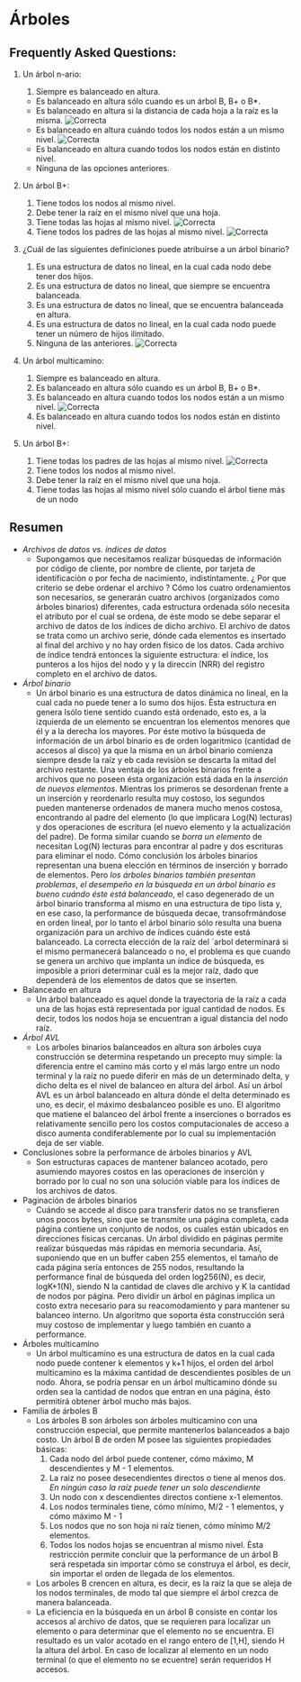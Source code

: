 Árboles
========================

Frequently Asked Questions:
----------------

1. Un árbol n-ario:
	1. Siempre es balanceado en altura.
	* Es balanceado en altura sólo cuando es un árbol B, B+ o B*.
	* Es balanceado en altura si la distancia de cada hoja a la raíz es la misma. ![Correcta](http://www.webassign.net/manual/instructor_guide/images/correct_icon.png)
	* Es balanceado en altura cuándo todos los nodos están a un mismo nivel. ![Correcta](http://www.webassign.net/manual/instructor_guide/images/correct_icon.png)
	* Es balanceado en altura cuando todos los nodos están en distinto nivel. 
	* Ninguna de las opciones anteriores.

2. Un árbol B+:
	1. Tiene todos los nodos al mismo nivel.
	2. Debe tener la raíz en el mismo nivel que una hoja.
	3. Tiene todas las hojas al mismo nivel. ![Correcta](http://www.webassign.net/manual/instructor_guide/images/correct_icon.png)
	4. Tiene todos los padres de las hojas al mismo nivel. ![Correcta](http://www.webassign.net/manual/instructor_guide/images/correct_icon.png)

3. ¿Cuál de las siguientes definiciones puede atribuirse a un árbol binario?
	1. Es una estructura de datos no lineal, en la cual cada nodo debe tener dos hijos.
	2. Es una estructura de datos no lineal, que siempre se encuentra balanceada.
	3. Es una estructura de datos no lineal, que se encuentra balanceada en altura.
	4. Es una estructura de datos no lineal, en la cual cada nodo puede tener un número de hijos ilimitado.
	5. Ninguna de las anteriores. ![Correcta](http://www.webassign.net/manual/instructor_guide/images/correct_icon.png)

4. Un árbol multicamino:
	1. Siempre es balanceado en altura.
	2. Es balanceado en altura sólo cuando es un árbol B, B+ o B*.
	3. Es balanceado en altura cuando todos los nodos están a un mismo nivel. ![Correcta](http://www.webassign.net/manual/instructor_guide/images/correct_icon.png)
	4. Es balanceado en altura cuando todos los nodos están en distinto nivel.

5. Un árbol B+:
	1. Tiene todas los padres de las hojas al mismo nivel. ![Correcta](http://www.webassign.net/manual/instructor_guide/images/correct_icon.png)
	2. Tiene todos los nodos al mismo nivel.
	3. Debe tener la raíz en el mismo nivel que una hoja.
	4. Tiene todas las hojas al mismo nivel sólo cuando el árbol tiene más de un nodo

Resumen
----------------
* *Archivos de datos vs. índices de datos*
	* Supongamos que necesitamos realizar búsquedas de información por código de cliente, por nombre de cliente, por tarjeta de identificaciòn o por fecha de nacimiento, indistintamente. ¿ Por que criterio se debe ordenar el archivo ? Cómo los cuatro ordenamientos son necesarios, se generarán cuatro archivos (organizados como árboles binarios) diferentes, cada estructura ordenada sólo necesita el atributo por el cual se ordena, de éste modo se debe separar el archivo de datos de los índices de dicho archivo. El archivo de datos se trata como un archivo serie, dónde cada elementos es insertado al final del archivo y no hay orden físico de los datos. Cada archivo de índice tendrá entonces la siguiente estructura: el índice, los punteros a los hijos del nodo y y la direccin (NRR) del registro completo en el archivo de datos.
* *Árbol binario*
	* Un árbol binario es una estructura de datos dinámica no lineal, en la cual cada no puede tener a lo sumo dos hijos. Èsta estructura en genera lsólo tiene sentido cuando está ordenado, esto es, a la izquierda de un elemento se encuentran los elementos menores que él y a la derecha los mayores. Por éste motivo la búsqueda de información de un árbol binario es de orden logaritmico (cantidad de accesos al disco) ya que la misma en un árbol binario comienza siempre desde la raíz y eb cada revisiòn se descarta la mitad del archivo restante.
	Una ventaja de los árboles binarios frente a archivos que no poseen ésta organización está dada en la *inserción de nuevos elementos*. Mientras los primeros se desordenan frente a un inserción y reordenarlo resulta muy costoso, los segundos pueden mantenerse ordenados de manera mucho menos costosa, encontrando al padre del elemento (lo que implicara Log(N) lecturas) y dos operaciones de escritura (el nuevo elemento y la actualización del padre). De forma similar cuando se *borra un elemento* de necesitan Log(N) lecturas para encontrar al padre y dos escrituras para eliminar el nodo. Cómo conclusión los árboles binarios representan una buena elección en términos de inserción y borrado de elementos.
	Pero *los árboles binarios también presentan problemas*, *el desempeño en la búsqueda en un árbol binario es bueno cuándo éste está balanceado*, el caso degenerado de un árbol binario transforma al mismo en una estructura de tipo lista y, en ese caso, la performance de búsqueda decae, transofrmándose en orden lineal, por lo tanto el árbol binario sólo resulta una buena organización para un archivo de índices cuándo éste está balanceado. La correcta elección de la raíz del ´arbol determinará si el mismo permanecerá balanceado o no, el problema es que cuando se genera un archivo que implanta un índice de búsqueda, es imposible a priori determinar cuál es la mejor raíz, dado que dependerá de los elementos de datos que se inserten.
* Balanceado en altura
	* Un árbol balanceado es aquel donde la trayectoria de la raíz a cada una de las hojas está representada por igual cantidad de nodos. Es decir, todos los nodos hoja se encuentran a igual distancia del nodo raíz.
* *Árbol AVL*
	* Los arboles binarios balanceados en altura son árboles cuya construcción se determina respetando un precepto muy simple: la diferencia entre el camino más corto y el más largo entre un nodo terminal y la raíz no puede diferir en más de un determinado delta, y dicho delta es el nivel de balanceo en altura del árbol. Así un árbol AVL es un árbol balanceado en altura dónde el delta determinado es uno, es decir, el máximo desbalanceo posible es uno. El algoritmo que matiene el balanceo del árbol frente a inserciones o borrados es relativamente sencillo pero los costos computacionales de acceso a disco aumenta condiferablemente por lo cual su implementación deja de ser viable.
* Conclusiones sobre la performance de árboles binarios y AVL
	* Son estructuras capaces de mantener balanceo acotado, pero asumiendo mayores costos en las operaciones de inserción y borrado por lo cual no son una solución viable para los índices de los archivos de datos.
* Paginación de árboles binarios
	* Cuándo se accede al disco para transferir datos no se transfieren unos pocos bytes, sino que se transmite una página completa, cada página contiene un conjunto de nodos, os cuales están ubicados en direcciones físicas cercanas. Un árbol dividido en páginas permite realizar búsquedas más rápidas en memoria secundaria. Así, suponiendo que en un buffer caben 255 elementos, el tamaño de cada página sería entonces de 255 nodos, resultando la performance final de búsqueda del orden log256(N), es decir, logK+1(N), siendo N la cantidad de claves dle archivo y K la cantidad de nodos por página. Pero dividir un árbol en páginas implica un costo extra necesario para su reacomodamiento y para mantener su balanceo interno. Un algoritmo que soporta ésta construcción será muy costoso de implementar y luego también en cuanto a performance.
* Árboles multicamino
	* Un árbol multicamino es una estructura de datos en la cual cada nodo puede contener k elementos y k+1 hijos, el orden del árbol multicamino es la máxima cantidad de descendientes posibles de un nodo. Ahora, se podría pensar en un árbol multicamino dónde su orden sea la cantidad de nodos que entran en una página, ésto permitirá obtener árbol mucho más bajos.
* Familia de árboles B
	* Los árboles B son árboles son árboles multicamino con una construcción especial, que permite mantenerlos balanceados a bajo costo. Un árbol B de orden M posee las siguientes propiedades básicas:
		1. Cada nodo del árbol puede contener, cómo máximo, M descendientes y M - 1 elementos.
		2. La raiz no posee desecendientes directos o tiene al menos dos. *En ningún caso la raíz puede tener un solo descendiente*
		3. Un nodo con x descendientes directos contiene x-1 elementos.
		4. Los nodos terminales tiene, cómo mínimo, M/2 - 1 elementos, y cómo máximo M - 1
		5. Los nodos que no son hoja ni raíz tienen, cómo mínimo M/2 elementos.
		6. Todos los nodos hojas se encuentran al mismo nivel. Èsta restricción permite concluir que la performance de un árbol B será respetada sin importar cómo se construya el árbol, es decir, sin importar el orden de llegada de los elementos.
	* Los arboles B crencen en altura, es decir, es la raíz la que  se aleja de los nodos terminales, de modo tal que siempre el árbol crezca de manera balanceada.
	* La eficiencia en la búsqueda en un árbol B consiste en contar los accesos al archivo de datos, que se requieren para localizar un elemento o para determinar que el elemento no se encuentra. El resultado es un valor acotado en el rango entero de [1,H], siendo H la altura del árbol. En caso de localizar al elemento en un nodo terminal (o que el elemento no se ecuentre) serán requeridos H accesos.
	
